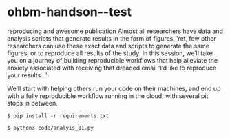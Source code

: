# ohbm-handson--test
reproducing and awesome publication
Almost all researchers have data and analysis scripts that generate results in the form of figures. Yet, few other researchers can use these exact data and scripts to generate the same figures, or to reproduce all results of the study. In this session, we’ll take you on a journey of building reproducible workflows that help alleviate the anxiety associated with receiving that dreaded email 'I’d like to reproduce your results...'

We’ll start with helping others run your code on their machines, and end up with a fully reproducible workflow running in the cloud, with several pit stops in between.
```
$ pip install -r requirements.txt

```


```
$ python3 code/analyis_01.py

```
